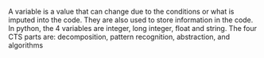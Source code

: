 A variable is a value that can change due to the conditions or what is imputed into the code. They are also used to store information in the code. In python, the 4 variables are integer, long integer, float and string. 
The four CTS parts are: decomposition, pattern recognition, abstraction, and algorithms
